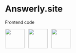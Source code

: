 # Answerly.site
Frontend code
<div>
<img width="64" height="64" src="https://cdn.jsdelivr.net/gh/devicons/devicon/icons/javascript/javascript-original.svg" />
&nbsp;
<img height="64" src="https://cdn.jsdelivr.net/gh/devicons/devicon/icons/react/react-original.svg" />
&nbsp;
<img height="64" src="https://cdn.jsdelivr.net/gh/devicons/devicon/icons/nextjs/nextjs-original.svg"/>
</div>
